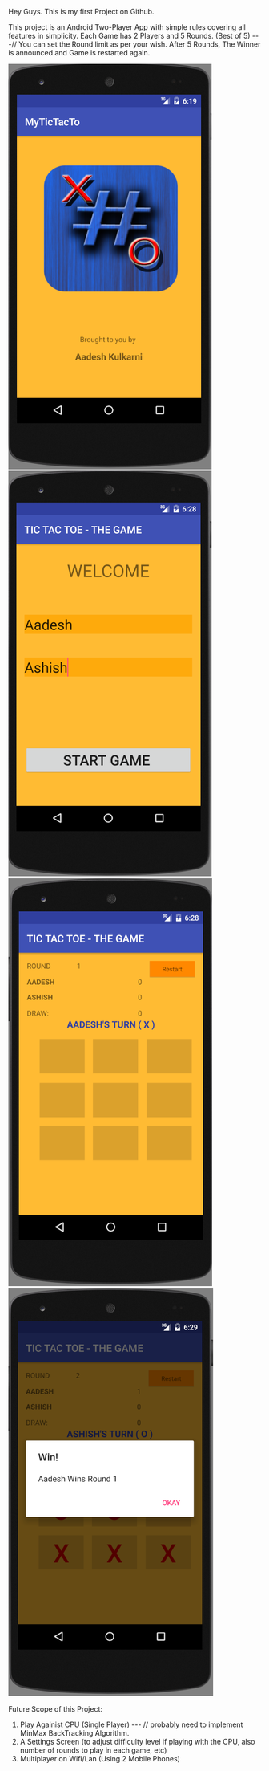 Hey Guys. 
This is my first Project on Github.

This project is an Android Two-Player App with simple rules covering all features in simplicity. 
Each Game has 2 Players and 5 Rounds. (Best of 5) ---// You can set the Round limit as per your wish.
After 5 Rounds, The Winner is announced and Game is restarted again. 

![Launcher Screen](1.png)
![Home Screen](2.png)
![Game Screen](3.png)
![Activity Screen](4.png)

Future Scope of this Project:
1. Play Againist CPU (Single Player) --- // probably need to implement MinMax BackTracking Algorithm.
2. A Settings Screen (to adjust difficulty level if playing with the CPU, also number of rounds to play in each game, etc)
3. Multiplayer on Wifi/Lan (Using 2 Mobile Phones)
